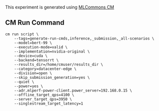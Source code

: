 This experiment is generated using [MLCommons CM](https://github.com/mlcommons/ck)
## CM Run Command
```
cm run script \
	--tags=generate-run-cmds,inference,_submission,_all-scenarios \
	--model=bert-99 \
	--execution-mode=valid \
	--implementation=nvidia-original \
	--device=cuda \
	--backend=tensorrt \
	--results_dir=/home/cmuser/results_dir \
	--category=datacenter-edge \
	--division=open \
	--skip_submission_generation=yes \
	--quiet \
	--power=yes \
	--adr.mlperf-power-client.power_server=192.168.0.15 \
	--offline_target_qps=4100 \
	--server_target_qps=3950 \
	--singlestream_target_latency=1
```